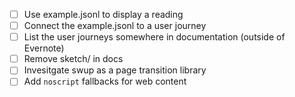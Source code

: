 - [ ] Use example.jsonl to display a reading
- [ ] Connect the example.jsonl to a user journey
- [ ] List the user journeys somewhere in documentation (outside of Evernote)
- [ ] Remove sketch/ in docs
- [ ] Invesitgate swup as a page transition library
- [ ] Add `noscript` fallbacks for web content

